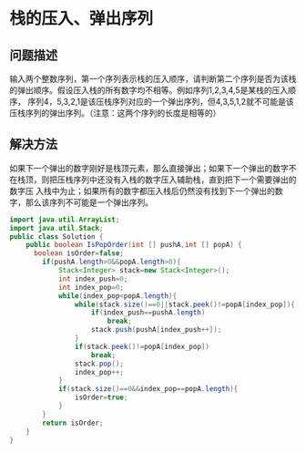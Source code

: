 # 栈的压入、弹出序列
## 问题描述
输入两个整数序列，第一个序列表示栈的压入顺序，请判断第二个序列是否为该栈的弹出顺序。假设压入栈的所有数字均不相等。例如序列1,2,3,4,5是某栈的压入顺序，
序列4，5,3,2,1是该压栈序列对应的一个弹出序列，但4,3,5,1,2就不可能是该压栈序列的弹出序列。（注意：这两个序列的长度是相等的）
## 解决方法
如果下一个弹出的数字刚好是栈顶元素，那么直接弹出；如果下一个弹出的数字不在栈顶，则把压栈序列中还没有入栈的数字压入辅助栈，直到把下一个需要弹出的数字压
入栈中为止；如果所有的数字都压入栈后仍然没有找到下一个弹出的数字，那么该序列不可能是一个弹出序列。
```java
import java.util.ArrayList;
import java.util.Stack;
public class Solution {
    public boolean IsPopOrder(int [] pushA,int [] popA) {
      boolean isOrder=false;
        if(pushA.length>0&&popA.length>0){
            Stack<Integer> stack=new Stack<Integer>();
            int index_push=0;
            int index_pop=0;
            while(index_pop<popA.length){
                while(stack.size()==0||stack.peek()!=popA[index_pop]){
                    if(index_push==pushA.length)
                        break;
                    stack.push(pushA[index_push++]);
                }
                if(stack.peek()!=popA[index_pop])
                    break;
                stack.pop();
                index_pop++;
            }
            if(stack.size()==0&&index_pop==popA.length){
                isOrder=true;
            }
        }
        return isOrder;
    }
}
```
